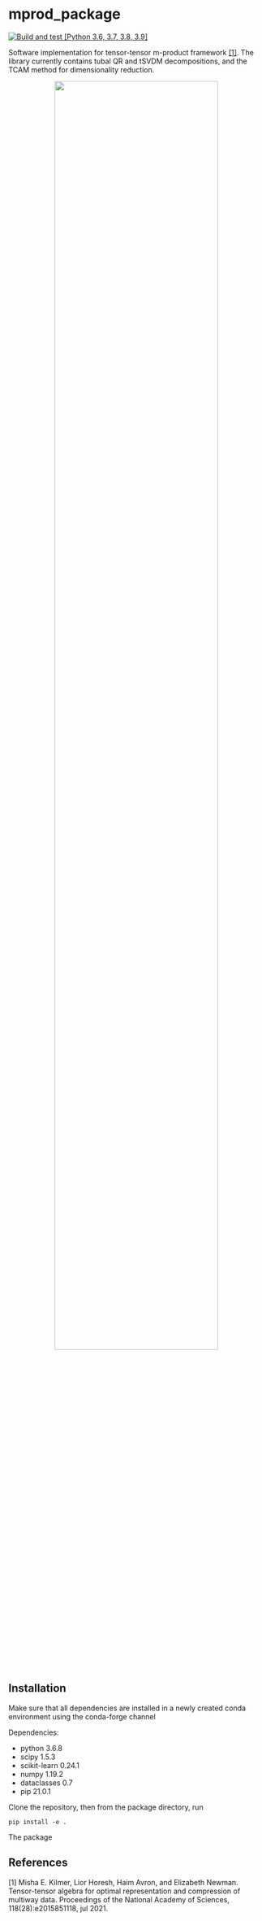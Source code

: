 # mprod_package

[![Build and test [Python 3.6, 3.7, 3.8, 3.9]](https://github.com/UriaMorP/mprod_package/actions/workflows/build.yaml/badge.svg)](https://github.com/UriaMorP/mprod_package/actions/workflows/build.yaml)

Software implementation for tensor-tensor m-product framework [[1]](#1).
The library currently contains tubal QR and tSVDM decompositions, and the TCAM method for dimensionality reduction.


<p align="center">
  <img width="80%",height="80%",  src="https://user-images.githubusercontent.com/16097812/143407367-36c30aa4-da1f-4a8b-93db-470114486064.png" />
</p>

## Installation 
Make sure that all dependencies are installed in a newly created conda environment using the conda-forge channel

Dependencies:
* python                    3.6.8
* scipy                     1.5.3
* scikit-learn              0.24.1
* numpy                     1.19.2
* dataclasses               0.7
* pip                       21.0.1


Clone the repository, then from the package directory, run
```
pip install -e .
```




The package 



## References
<a id="1">[1]</a> 
Misha E. Kilmer, Lior Horesh, Haim Avron, and Elizabeth Newman.  Tensor-tensor algebra for optimal representation and compression of multiway data. Proceedings of the National Academy of Sciences, 118(28):e2015851118, jul 2021.
